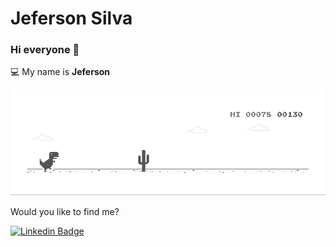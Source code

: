 # Jeferson Silva

### Hi everyone 🚀

💻 My name is **Jeferson** 

![image](https://github.com/Jeferson1/Jeferson1/blob/master/dino.gif)

Would you like to find me?

[![Linkedin Badge](https://img.shields.io/badge/-LinkedIn-blue?style=flat-square&logo=Linkedin&logoColor=white&link=https://www.linkedin.com/in/-jefersonsilva/)](https://www.linkedin.com/in/-jefersonsilva/)

<!--
**Jeferson1/Jeferson1** is a ✨ _special_ ✨ repository because its `README.md` (this file) appears on your GitHub profile.
